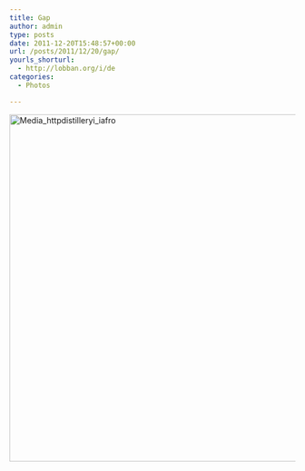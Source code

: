 ```yaml
---
title: Gap
author: admin
type: posts
date: 2011-12-20T15:48:57+00:00
url: /posts/2011/12/20/gap/
yourls_shorturl:
  - http://lobban.org/i/de
categories:
  - Photos

---
```

<div class='posterous_autopost'>
  <a href="http://instagr.am/p/aTTdb/"></p> 
  
  <div class='p_embed p_image_embed'>
    <a href="http://getfile8.posterous.com/getfile/files.posterous.com/nonimage/GGnfCgJDorjggoJuCroyevbvkumIewIBkGhztGGtwaonCnphaAersAjaJhde/media_httpdistilleryi_IAfro.jpg.scaled1000.jpg"><img alt="Media_httpdistilleryi_iafro" height="612" src="http://getfile8.posterous.com/getfile/files.posterous.com/nonimage/GGnfCgJDorjggoJuCroyevbvkumIewIBkGhztGGtwaonCnphaAersAjaJhde/media_httpdistilleryi_IAfro.jpg.scaled1000.jpg" width="612" /></a>
  </div>
  
  <p>
    </a></div>